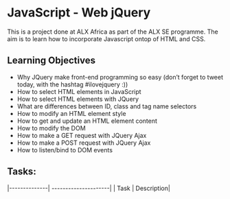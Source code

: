 # JavaScript - Web jQuery

This is a project done at ALX Africa as part of the ALX SE programme.  The aim is to learn how to incorporate Javascript
ontop of HTML and CSS.

## Learning Objectives
* Why JQuery make front-end programming so easy (don’t forget to tweet today, with the hashtag #ilovejquery :))
* How to select HTML elements in JavaScript
* How to select HTML elements with JQuery
* What are differences between ID, class and tag name selectors
* How to modify an HTML element style
* How to get and update an HTML element content
* How to modify the DOM
* How to make a GET request with JQuery Ajax
* How to make a POST request with JQuery Ajax
* How to listen/bind to DOM events

## Tasks:
|--------------| ---------------------|
| Task	| Description|

